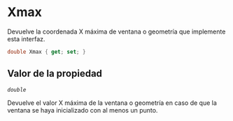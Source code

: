 # Xmax

Devuelve la coordenada X máxima de ventana o geometría que implemente esta interfaz.

```csharp
double Xmax { get; set; }
```

## Valor de la propiedad

_`double`_

Devuelve el valor X máxima de la ventana o geometría en caso de que la ventana se haya inicializado con al menos un punto.

